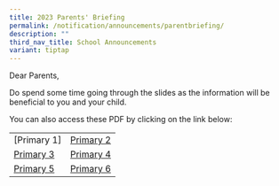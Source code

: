 ```yaml
---
title: 2023 Parents' Briefing
permalink: /notification/announcements/parentbriefing/
description: ""
third_nav_title: School Announcements
variant: tiptap
---
```

Dear Parents,

Do spend some time going through the slides as the information will be beneficial to you and your child.

You can also access these PDF by clicking on the link below:


|  |  |
| -------- | -------- |
| [Primary 1] | [Primary 2](/files/Announcement/2023/2023%20P2%20Parents%20Briefing_website_final.pdf) |
| [Primary 3](/files/Announcement/2023/2023%20P3%20Parents%20Briefing%20-School%20website%20updated.pdf) | [Primary 4](/files/Announcement/2023/2023%20P4%20Parents%20Briefing%20-%20School%20Website%20updated.pdf) |
| [Primary 5](/files/Announcement/2023/2023%20P5%20Parents%20Briefing%20-%20School%20Website_v2.pdf) | [Primary 6](/files/Announcement/2023/2023%20P6%20Parents%20Briefing%20-%20School%20Website.pdf) |